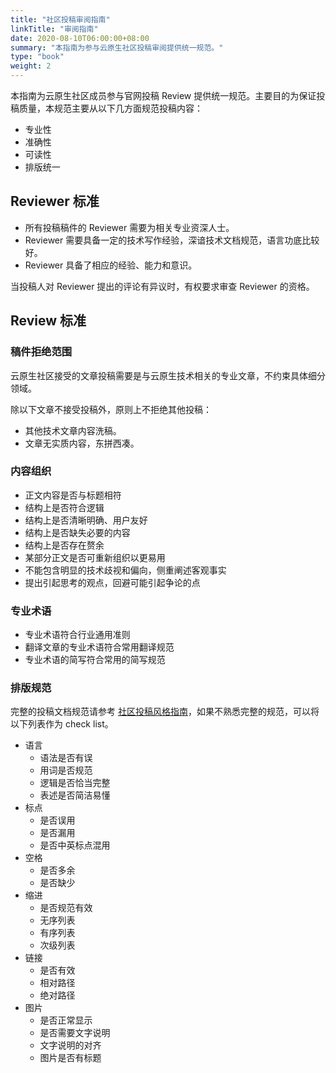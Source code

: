 ```yaml
---
title: "社区投稿审阅指南"
linkTitle: "审阅指南"
date: 2020-08-10T06:00:00+08:00
summary: "本指南为参与云原生社区投稿审阅提供统一规范。"
type: "book"
weight: 2
---
```


本指南为云原生社区成员参与官网投稿 Review 提供统一规范。主要目的为保证投稿质量，本规范主要从以下几方面规范投稿内容：

- 专业性
- 准确性
- 可读性
- 排版统一

## Reviewer 标准

- 所有投稿稿件的 Reviewer 需要为相关专业资深人士。
- Reviewer 需要具备一定的技术写作经验，深谙技术文档规范，语言功底比较好。
- Reviewer 具备了相应的经验、能力和意识。

当投稿人对 Reviewer 提出的评论有异议时，有权要求审查 Reviewer 的资格。

## Review 标准

### 稿件拒绝范围

云原生社区接受的文章投稿需要是与云原生技术相关的专业文章，不约束具体细分领域。

除以下文章不接受投稿外，原则上不拒绝其他投稿：

- 其他技术文章内容洗稿。
- 文章无实质内容，东拼西凑。

### 内容组织

- 正文内容是否与标题相符
- 结构上是否符合逻辑
- 结构上是否清晰明确、用户友好
- 结构上是否缺失必要的内容
- 结构上是否存在赘余
- 某部分正文是否可重新组织以更易用
- 不能包含明显的技术歧视和偏向，侧重阐述客观事实
- 提出引起思考的观点，回避可能引起争论的点

### 专业术语

- 专业术语符合行业通用准则
- 翻译文章的专业术语符合常用翻译规范
- 专业术语的简写符合常用的简写规范

### 排版规范

完整的投稿文档规范请参考 [社区投稿风格指南](../style/)，如果不熟悉完整的规范，可以将以下列表作为 check list。

- 语言
    - 语法是否有误
    - 用词是否规范
    - 逻辑是否恰当完整
    - 表述是否简洁易懂
- 标点
    - 是否误用
    - 是否漏用
    - 是否中英标点混用
- 空格
    - 是否多余
    - 是否缺少
- 缩进
    - 是否规范有效
    - 无序列表
    - 有序列表
    - 次级列表
- 链接
    - 是否有效
    - 相对路径
    - 绝对路径
- 图片
    - 是否正常显示
    - 是否需要文字说明
    - 文字说明的对齐
    - 图片是否有标题
